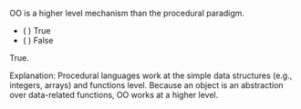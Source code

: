 <panel header="{{ icon_Q_A }} Procedural vs OOP">

OO is a higher level mechanism than the procedural paradigm.

- ( ) True
- ( ) False

<panel type="seamless" header="{{ icon_A }} Answer" minimized>

True.

Explanation: Procedural languages work at the simple data structures (e.g., integers, arrays) and functions level. Because an object is an abstraction over data-related functions, OO works at a higher level.

</panel>
</panel>
